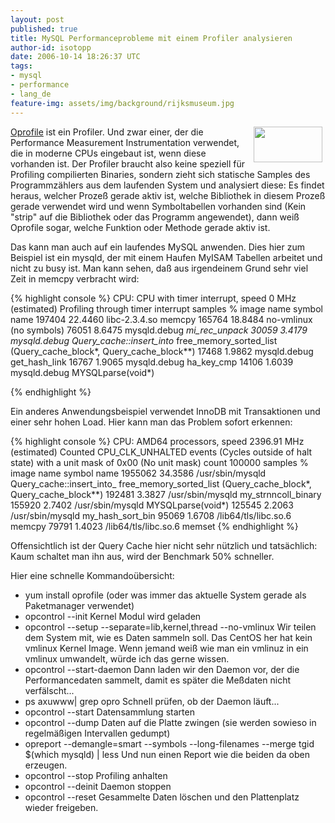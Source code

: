 ```yaml
---
layout: post
published: true
title: MySQL Performanceprobleme mit einem Profiler analysieren
author-id: isotopp
date: 2006-10-14 18:26:37 UTC
tags:
- mysql
- performance
- lang_de
feature-img: assets/img/background/rijksmuseum.jpg
---
```

<!--s9ymdb:3519--><img width='110' height='57' style="float: right; border: 0px; padding-left: 5px; padding-right: 5px;" src="/uploads/mysql_logo.serendipityThumb.gif" alt="" /> <a href="http://oprofile.sourceforge.net">Oprofile</a> ist ein Profiler. Und zwar einer, der die Performance Measurement Instrumentation verwendet, die in moderne CPUs eingebaut ist, wenn diese vorhanden ist. Der Profiler braucht also keine speziell für Profiling compilierten Binaries, sondern zieht sich statische Samples des Programmzählers aus dem laufenden System und analysiert diese: Es findet heraus, welcher Prozeß gerade aktiv ist, welche Bibliothek in diesem Prozeß gerade verwendet wird und wenn Symboltabellen vorhanden sind (Kein "strip" auf die Bibliothek oder das Programm angewendet), dann weiß Oprofile sogar, welche Funktion oder Methode gerade aktiv ist.



Das kann man auch auf ein laufendes MySQL anwenden. Dies hier zum Beispiel ist ein mysqld, der mit einem Haufen MyISAM Tabellen arbeitet und nicht zu busy ist. Man kann sehen, daß aus irgendeinem Grund sehr viel Zeit in memcpy verbracht wird:


{% highlight console %}
CPU: CPU with timer interrupt, speed 0 MHz (estimated)
Profiling through timer interrupt
samples  %        image name               symbol name
197404   22.4460  libc-2.3.4.so            memcpy
165764   18.8484  no-vmlinux               (no symbols)
76051     8.6475  mysqld.debug             _mi_rec_unpack
30059     3.4179  mysqld.debug             Query_cache::insert_into_
           free_memory_sorted_list
           (Query_cache_block*, Query_cache_block**)
17468     1.9862  mysqld.debug             get_hash_link
16767     1.9065  mysqld.debug             ha_key_cmp
14106     1.6039  mysqld.debug             MYSQLparse(void*)

{% endhighlight %}


Ein anderes Anwendungsbeispiel verwendet InnoDB mit Transaktionen und einer sehr hohen Load. Hier kann man das Problem sofort erkennen:


{% highlight console %}
CPU: AMD64 processors, speed 2396.91 MHz (estimated)
Counted CPU_CLK_UNHALTED events (Cycles outside of halt state) 
with a unit mask of 0x00 (No unit mask) count 100000
samples  %        image name               symbol name
1955062  34.3586  /usr/sbin/mysqld         Query_cache::insert_into_
           free_memory_sorted_list
           (Query_cache_block*, Query_cache_block**)
192481    3.3827  /usr/sbin/mysqld         my_strnncoll_binary
155920    2.7402  /usr/sbin/mysqld         MYSQLparse(void*)
125545    2.2063  /usr/sbin/mysqld         my_hash_sort_bin
95069     1.6708  /lib64/tls/libc.so.6     memcpy
79791     1.4023  /lib64/tls/libc.so.6     memset
{% endhighlight %}


Offensichtlich ist der Query Cache hier nicht sehr nützlich und tatsächlich: Kaum schaltet man ihn aus, wird der Benchmark 50% schneller.

Hier eine schnelle Kommandoübersicht:

<ul><li>yum install oprofile (oder was immer das aktuelle System gerade als Paketmanager verwendet)</li><li>opcontrol --init
Kernel Modul wird geladen</li><li>opcontrol --setup --separate=lib,kernel,thread --no-vmlinux
Wir teilen dem System mit, wie es Daten sammeln soll. Das CentOS her hat kein vmlinux Kernel Image. Wenn jemand weiß wie man ein vmlinuz in ein vmlinux umwandelt, würde ich das gerne wissen.</li><li>opcontrol --start-daemon
Dann laden wir den Daemon vor, der die Performancedaten sammelt, damit es später die Meßdaten nicht verfälscht...</li><li>ps axuwww| grep opro
Schnell prüfen, ob der Daemon läuft...</li><li>opcontrol --start
Datensammlung starten</li><li>opcontrol --dump
Daten auf die Platte zwingen (sie werden sowieso in regelmäßigen Intervallen gedumpt)</li><li>opreport --demangle=smart --symbols --long-filenames --merge tgid $(which mysqld) | less
Und nun einen Report wie die beiden da oben erzeugen.</li><li>opcontrol --stop
Profiling anhalten</li><li>opcontrol --deinit
Daemon stoppen</li><li>opcontrol --reset
Gesammelte Daten löschen und den Plattenplatz wieder freigeben.</li></ul>
